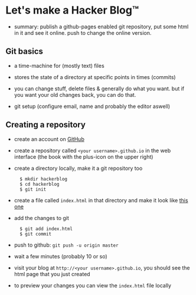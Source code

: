 # Let's make a Hacker Blog™

- summary: publish a github-pages enabled git repository, put some html
  in it and see it online. push to change the online version.

## Git basics

- a time-machine for (mostly text) files
- stores the state of a directory at specific points in times (commits)
- you can change stuff, delete files & generally do what you want. but
  if you want your old changes back, you can do that.

- git setup (configure email, name and probably the editor aswell)

## Creating a repository

- create an account on [GitHub](https://github.com)
- create a repository called `<your username>.github.io` in the web
  interface (the book with the plus-icon on the upper right)
- create a directory locally, make it a git repository too

        $ mkdir hackerblog
        $ cd hackerblog
        $ git init
- create a file called `index.html` in that directory and make it look
  like [this one][index.html]
- add the changes to git

        $ git add index.html
        $ git commit
- push to github: `git push -u origin master`
- wait a few minutes (probably 10 or so)
- visit your blog at `http://<your username>.github.io`, you should see
  the html page that you just created
- to preview your changes you can view the `index.html` file locally

[index.html]: https://github.com/heyLu/codegirls/blob/a5ceb1e0/hackerblog/index.html
